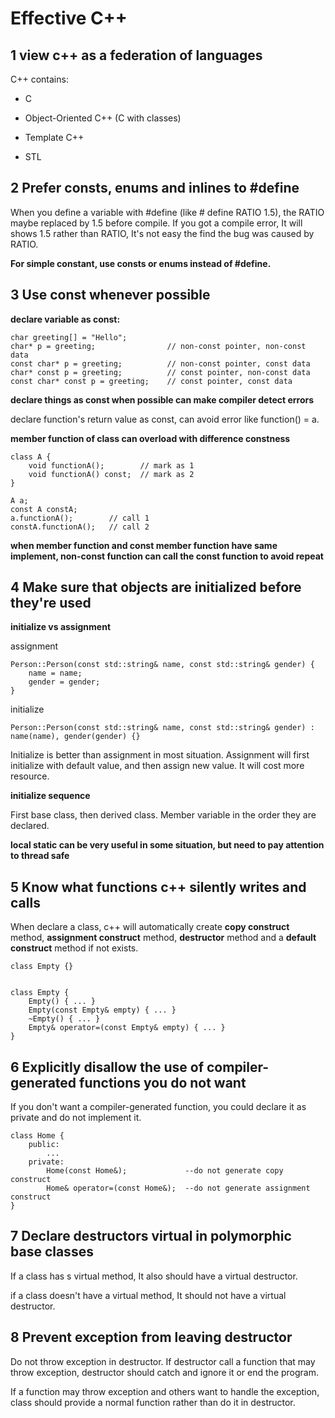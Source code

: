 # Effective C++

## 1 view c++ as a federation of languages

C++ contains:

* C

* Object-Oriented C++ (C with classes)

* Template C++

* STL

## 2 Prefer consts, enums and inlines to #define

When you define a variable with #define (like # define RATIO 1.5), the RATIO maybe replaced by 1.5 before compile. If you got a compile error, It will shows 1.5 rather than RATIO, It's not easy the find the bug was caused by RATIO.

**For simple constant, use consts or enums instead of #define.**

## 3 Use const whenever possible

**declare variable as const:**

```
char greeting[] = "Hello";
char* p = greeting;                // non-const pointer, non-const data
const char* p = greeting;          // non-const pointer, const data
char* const p = greeting;          // const pointer, non-const data
const char* const p = greeting;    // const pointer, const data
```

**declare things as const when possible can make compiler detect errors**

declare function's return value as const, can avoid error like function() = a.

**member function of class can overload with difference constness**

```
class A {
    void functionA();        // mark as 1
    void functionA() const;  // mark as 2
}

A a;
const A constA;
a.functionA();        // call 1
constA.functionA();   // call 2
```

**when member function and const member function have same implement, non-const function can call the const function to avoid repeat**

## 4 Make sure that objects are initialized before they're used

**initialize vs assignment**

assignment

```
Person::Person(const std::string& name, const std::string& gender) {
    name = name;
    gender = gender;
}
```

initialize

```
Person::Person(const std::string& name, const std::string& gender) : name(name), gender(gender) {}
```

Initialize is better than assignment in most situation. Assignment will first initialize with default value, and then assign new value. It will cost more resource.

**initialize sequence**

First base class, then derived class. Member variable in the order they are declared.

**local static can be very useful in some situation, but need to pay attention to thread safe**

## 5 Know what functions c++ silently writes and calls

When declare a class, c++ will automatically create **copy construct** method, **assignment construct** method, **destructor** method and a **default construct** method if not exists.

```
class Empty {}


class Empty {
    Empty() { ... }
    Empty(const Empty& empty) { ... }
    ~Empty() { ... }
    Empty& operator=(const Empty& empty) { ... }
}
```

## 6 Explicitly disallow the use of compiler-generated functions you do not want

If you don't want a compiler-generated function, you could declare it as private and do not implement it.

```
class Home {
    public:
        ...
    private:
        Home(const Home&);             --do not generate copy construct
        Home& operator=(const Home&);  --do not generate assignment construct
}
```

## 7 Declare destructors virtual in polymorphic base classes

If a class has s virtual method, It also should have a virtual destructor.

if a class doesn't have a virtual method, It should not have a virtual destructor.

## 8 Prevent exception from leaving destructor

Do not throw exception in destructor. If destructor call a function that may throw exception, destructor should catch and ignore it or end the program.

If a function may throw exception and others want to handle the exception, class should provide a normal function rather than do it in destructor.
